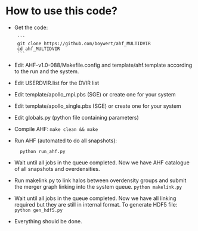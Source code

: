 How to use this code?
======================

- Get the code:

       ```
       git clone https://github.com/boywert/ahf_MULTIDVIR
       cd ahf_MULTIDVIR
       ```

- Edit AHF-v1.0-088/Makefile.config and template/ahf.template according to the run and the system.

- Edit USERDVIR.list for the DVIR list

- Edit template/apollo_mpi.pbs (SGE) or create one for your system

- Edit template/apollo_single.pbs (SGE) or create one for your system

- Edit globals.py (python file containing parameters) 

- Compile AHF:
  	  ```
  	  make clean && make
	  ```
	  
- Run AHF (automated to do all snapshots):
  ```
	python run_ahf.py
  ```
	  
- Wait until all jobs in the queue completed. Now we have AHF catalogue of all snapshots and overdensities.

- Run makelink.py to link halos between overdensity groups and submit the merger graph linking into the system queue.
      ```
      python makelink.py
      ```
- Wait until all jobs in the queue completed. Now we have all linking required but they are still in internal format. To generate HDF5 file:
       ```
       python gen_hdf5.py
       ```
- Everything should be done.



